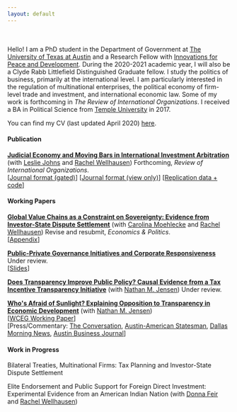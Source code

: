 ```yaml
---
layout: default
---
```

<br><br>
Hello! I am a PhD student in the Department of Government at [The University of Texas at Austin](https://liberalarts.utexas.edu/government/) and a Research Fellow with [Innovations for Peace and Development](http://www.ipdutexas.org/). During the 2020-2021 academic year, I will also be a Clyde Rabb Littlefield Distinguished Graduate fellow. I study the politics of business, primarily at the international level. I am particularly interested in the regulation of multinational enterprises, the political economy of firm-level trade and investment, and international economic law. Some of my work is forthcoming in *The Review of International Organizations*. I received a BA in Political Science from [Temple University](https://www.temple.edu/) in 2017.

You can find my CV (last updated April 2020) [here](assets/Thrall_CV_June2020.pdf). 

#### Publication
**[Judicial Economy and Moving Bars in International Investment Arbitration](assets/Moving-Bars-final.pdf)** (with [Leslie Johns](http://lesliejohns.me/) and [Rachel Wellhausen](http://www.rwellhausen.com/)) Forthcoming, *Review of International Organizations*.<br>
[[Journal format (gated)](https://link.springer.com/article/10.1007/s11558-019-09364-y)] [[Journal format (view only)](https://rdcu.be/bLN9B)]  [[Replication data + code](assets/JoThWe_replication_materials.zip)]

#### Working Papers
**[Global Value Chains as a Constraint on Sovereignty: Evidence from Investor-State Dispute Settlement](assets/MTW_Jul2019.pdf)** (with [Carolina Moehlecke](https://www.carolinamoehlecke.com/) and [Rachel Wellhausen](http://www.rwellhausen.com/)) Revise and resubmit, *Economics & Politics*.<br>
 [[Appendix](assets/MTW_Jul2019_APPENDICES.pdf)]
 
 
**[Public-Private Governance Initiatives and Corporate Responsiveness](assets/responsiveness_draft_04_06_20.pdf)**<br>
Under review.  
[[Slides](assets/responsiveness_slides.pdf)]
 
 
**[Does Transparency Improve Public Policy? Causal Evidence from a Tax Incentive Transparency Initiative](assets/Transparency_and_Tax_Breaks__Causal_Evidence_from_GASB_77.pdf)** (with [Nathan M. Jensen](http://www.natemjensen.com/))
Under review.

**[Who's Afraid of Sunlight? Explaining Opposition to Transparency in Economic Development](assets/Jensen_Thrall_Pitt.docx)** (with [Nathan M. Jensen](http://www.natemjensen.com/))<br>
[[WCEG Working Paper](https://equitablegrowth.org/working-papers/whos-afraid-of-sunlight-explaining-opposition-to-transparency-in-economic-development/)]<br>
[Press/Commentary: [The Conversation](https://theconversation.com/amazon-hq2-texas-experience-shows-why-new-yorkers-should-be-skeptical-111137?utm_source=twitter&utm_medium=twitterbutton), [Austin-American Statesman](https://www.statesman.com/opinion/20190206/commentary-transparency-economic-development-regulations-are-dying-in-texas), [Dallas Morning News](https://www.dallasnews.com/opinion/commentary/2019/02/05/sweetheart-deal-deal-texas-trims-job-goals-companies-wont-hit-em), [Austin Business Journal](https://www.bizjournals.com/austin/news/2019/02/06/texas-enterprise-fund-transparency-study-how-often.html)]

#### Work in Progress

Bilateral Treaties, Multinational Firms: Tax Planning and Investor-State Dispute Settlement

Elite Endorsement and Public Support for Foreign Direct Investment: Experimental Evidence from an American Indian Nation (with [Donna Feir](https://www.donnafeir.com/) and [Rachel Wellhausen](http://www.rwellhausen.com/))
